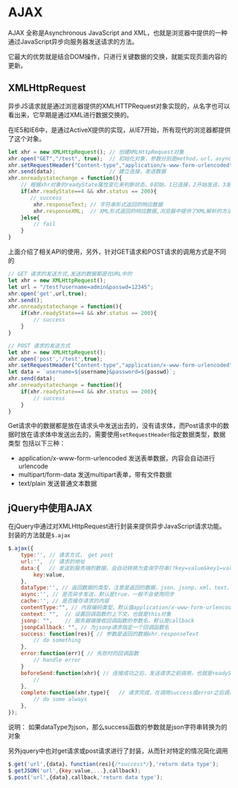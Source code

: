 # AJAX

AJAX 全称是Asynchronous JavaScript and XML，也就是浏览器中提供的一种通过JavaScript异步向服务器发送请求的方法。

它最大的优势就是结合DOM操作，只进行关键数据的交换，就能实现页面内容的更新。



## XMLHttpRequest

异步JS请求就是通过浏览器提供的XMLHTTPRequest对象实现的，从名字也可以看出来，它早期是通过XML进行数据交换的。

在IE5和IE6中，是通过ActiveX提供的实现，从IE7开始，所有现代的浏览器都提供了这个对象。

```javascript
let xhr = new XMLHttpRequest(); // 创建XMLHttpRequest对象
xhr.open("GET","/test", true);  // 初始化对象，参数分别是method，url，async(true异步，false同步)
xhr.setRequestHeader("Content-type","application/x-www-form-urlencoded"); // 设置请求头信息
xhr.send(data);					// 建立连接，发送数据
xhr.onreadystatechange = function(){
    // 根据xhr对象的readyState属性变化来判断状态，0初始，1已连接，2开始发送，3发送完成，4接收完成
    if(xhr.readyState==4 && xhr.status == 200){
       // success
        xhr.responseText; // 字符串形式返回的响应数据
        xhr.responseXML;  // XML形式返回的响应数据,浏览器中提供了XML解析的方法
    }else{
        // fail
    }
}
```

上面介绍了相关API的使用，另外，针对GET请求和POST请求的调用方式是不同的

```js
// GET 请求的发送方式,发送的数据都是在URL中的
let xhr = new XMLHttpRequest();
let url = "/test?username=admin&passwd=12345";
xhr.open('get',url,true);
xhr.send();
xhr.onreadystatechange = function(){
    if(xhr.readyState==4 && xhr.status == 200){
        // success
    }
}
```

```js
// POST 请求的发送方式
let xhr = new XMLHttpRequest();
xhr.open('post','/test',true);
xhr.setRequestHeader("Content-type","application/x-www-form-urlencoded");
let data = `username=${username}&password=${passwd}`;
xhr.send(data);
xhr.onreadystatechange = function(){
    if(xhr.readyState==4 && xhr.status == 200){
        // success
    }
}
```

Get请求中的数据都是放在请求头中发送出去的，没有请求体，而Post请求中的数据时放在请求体中发送出去的，需要使用`setRequestHeader`指定数据类型，数据类型 包括以下三种：

- application/x-www-form-urlencoded 发送表单数据，内容会自动进行 urlencode
- multipart/form-data 发送multipart表单，带有文件数据
- text/plain 发送普通文本数据







## jQuery中使用AJAX

在jQuery中通过对XMLHttpRequest进行封装来提供异步JavaScript请求功能。封装的方法就是`$.ajax`

```js
$.ajax({
    type:'', // 请求方式， get post
    url:'',  // 请求的地址
    data:{   // 发送到服务端的数据，会自动转换为查询字符串(?key=value&key1=value1)
        key:value,
    },
    dataType:'', // 返回数据的类型，注意是返回的数据，json、jsonp、xml、text、html等
    async:'', // 是否异步发送，默认是true，一般不会使用同步
    cache:'', // 是否缓存请求的内容
    contentType:"", // 内容编码类型，默认值application/x-www-form-urlencoded
    context: "",  // 设置回调函数的上下文，也就是this对象
	jsonp: "", 	  // 服务器端接收回调函数的参数名，默认是callback
    jsonpCallback: "", // 为jsonp请求指定一个回调函数名
    success: function(res){ // 参数是返回的数据xhr.responseText
    	// do something
	},
    error:function(err){ // 失败时的回调函数
        // handle error
    }
    beforeSend:function(xhr){ // 连接成功之后，发送请求之前调用，也就是readyState为1，
        // 
    },
    complete:function(xhr,type){   // 请求完成，在调用success或error之后调用
        // do some always
    },
});

```

说明： 如果dataType为json，那么success函数的参数就是json字符串转换为的对象



另外jquery中也对get请求或post请求进行了封装，从而针对特定的情况简化调用

```js
$.get('url',{data}，function(res){/*success*/},'return data type');
$.getJSON('url',{key:value,...},callback);
$.post('url',{data},callback,'return data type');
```









































